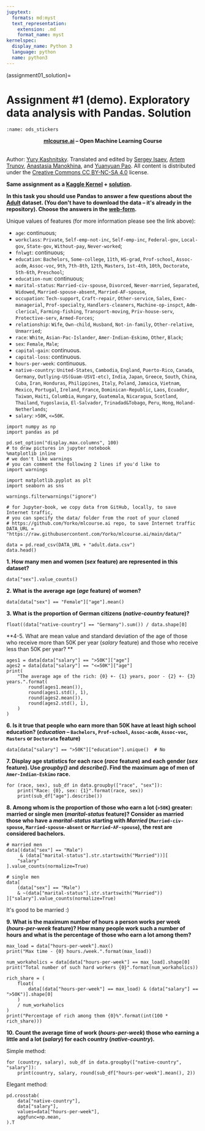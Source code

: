 ```yaml
---
jupytext:
  formats: md:myst
  text_representation:
    extension: .md
    format_name: myst
kernelspec:
  display_name: Python 3
  language: python
  name: python3
---
```


(assignment01_solution)=

# Assignment #1 (demo). Exploratory data analysis with Pandas. Solution

```{figure} /_static/img/ods_stickers.jpg
:name: ods_stickers
```

**<center>[mlcourse.ai](https://mlcourse.ai) – Open Machine Learning Course** </center><br>

Author: [Yury Kashnitsky](https://www.linkedin.com/in/kashnitskiy/). Translated and edited by [Sergey Isaev](https://www.linkedin.com/in/isvforall/), [Artem Trunov](https://www.linkedin.com/in/datamove/), [Anastasia Manokhina](https://www.linkedin.com/in/anastasiiamanokhina/), and [Yuanyuan Pao](https://www.linkedin.com/in/yuanyuanpao/). All content is distributed under the [Creative Commons CC BY-NC-SA 4.0](https://creativecommons.org/licenses/by-nc-sa/4.0/) license.


**Same assignment as a [Kaggle Kernel](https://www.kaggle.com/kashnitsky/a1-demo-pandas-and-uci-adult-dataset) + [solution](https://www.kaggle.com/kashnitsky/a1-demo-pandas-and-uci-adult-dataset-solution).**

**In this task you should use Pandas to answer a few questions about the [Adult](https://archive.ics.uci.edu/ml/datasets/Adult) dataset. (You don't have to download the data – it's already  in the repository). Choose the answers in the [web-form](https://docs.google.com/forms/d/1uY7MpI2trKx6FLWZte0uVh3ULV4Cm_tDud0VDFGCOKg).**

Unique values of features (for more information please see the link above):
- `age`: continuous;
- `workclass`: `Private`, `Self-emp-not-inc`, `Self-emp-inc`, `Federal-gov`, `Local-gov`, `State-gov`, `Without-pay`, `Never-worked`;
- `fnlwgt`: continuous;
- `education`: `Bachelors`, `Some-college`, `11th`, `HS-grad`, `Prof-school`, `Assoc-acdm`, `Assoc-voc`, `9th`, `7th-8th`, `12th`, `Masters`, `1st-4th`, `10th`, `Doctorate`, `5th-6th`, `Preschool`;
- `education-num`: continuous;
- `marital-status`: `Married-civ-spouse`, `Divorced`, `Never-married`, `Separated`, `Widowed`, `Married-spouse-absent`, `Married-AF-spouse`,
- `occupation`: `Tech-support`, `Craft-repair`, `Other-service`, `Sales`, `Exec-managerial`, `Prof-specialty`, `Handlers-cleaners`, `Machine-op-inspct`, `Adm-clerical`, `Farming-fishing`, `Transport-moving`, `Priv-house-serv`, `Protective-serv`, `Armed-Forces`;
- `relationship`: `Wife`, `Own-child`, `Husband`, `Not-in-family`, `Other-relative`, `Unmarried`;
- `race`: `White`, `Asian-Pac-Islander`, `Amer-Indian-Eskimo`, `Other`, `Black`;
- `sex`: `Female`, `Male`;
- `capital-gain`: continuous.
- `capital-loss`: continuous.
- `hours-per-week`: continuous.
- `native-country`: `United-States`, `Cambodia`, `England`, `Puerto-Rico`, `Canada`, `Germany`, `Outlying-US(Guam-USVI-etc)`, `India`, `Japan`, `Greece`, `South`, `China`, `Cuba`, `Iran`, `Honduras`, `Philippines`, `Italy`, `Poland`, `Jamaica`, `Vietnam`, `Mexico`, `Portugal`, `Ireland`, `France`, `Dominican-Republic`, `Laos`, `Ecuador`, `Taiwan`, `Haiti`, `Columbia`, `Hungary`, `Guatemala`, `Nicaragua`, `Scotland`, `Thailand`, `Yugoslavia`, `El-Salvador`, `Trinadad&Tobago`, `Peru`, `Hong`, `Holand-Netherlands`;
- `salary`: `>50K`, `<=50K`.


```{code-cell} ipython3
import numpy as np
import pandas as pd

pd.set_option("display.max.columns", 100)
# to draw pictures in jupyter notebook
%matplotlib inline
# we don't like warnings
# you can comment the following 2 lines if you'd like to
import warnings

import matplotlib.pyplot as plt
import seaborn as sns

warnings.filterwarnings("ignore")
```


```{code-cell} ipython3
# for Jupyter-book, we copy data from GitHub, locally, to save Internet traffic,
# you can specify the data/ folder from the root of your cloned
# https://github.com/Yorko/mlcourse.ai repo, to save Internet traffic
DATA_URL = "https://raw.githubusercontent.com/Yorko/mlcourse.ai/main/data/"
```


```{code-cell} ipython3
data = pd.read_csv(DATA_URL + "adult.data.csv")
data.head()
```

**1. How many men and women (*sex* feature) are represented in this dataset?**


```{code-cell} ipython3
data["sex"].value_counts()
```

**2. What is the average age (*age* feature) of women?**


```{code-cell} ipython3
data[data["sex"] == "Female"]["age"].mean()
```

**3. What is the proportion of German citizens (*native-country* feature)?**


```{code-cell} ipython3
float((data["native-country"] == "Germany").sum()) / data.shape[0]
```

**4-5. What are mean value and standard deviation of the age of those who receive more than 50K per year (*salary* feature) and those who receive less than 50K per year? **


```{code-cell} ipython3
ages1 = data[data["salary"] == ">50K"]["age"]
ages2 = data[data["salary"] == "<=50K"]["age"]
print(
    "The average age of the rich: {0} +- {1} years, poor - {2} +- {3} years.".format(
        round(ages1.mean()),
        round(ages1.std(), 1),
        round(ages2.mean()),
        round(ages2.std(), 1),
    )
)
```

**6. Is it true that people who earn more than 50K have at least high school education? (*education* – `Bachelors`, `Prof-school`, `Assoc-acdm`, `Assoc-voc`, `Masters` or `Doctorate` feature)**


```{code-cell} ipython3
data[data["salary"] == ">50K"]["education"].unique()  # No
```

**7. Display age statistics for each race (*race* feature) and each gender (*sex* feature). Use *groupby()* and *describe()*. Find the maximum age of men of `Amer-Indian-Eskimo` race.**


```{code-cell} ipython3
for (race, sex), sub_df in data.groupby(["race", "sex"]):
    print("Race: {0}, sex: {1}".format(race, sex))
    print(sub_df["age"].describe())
```

**8. Among whom is the proportion of those who earn a lot (`>50K`) greater: married or single men (*marital-status* feature)? Consider as married those who have a *marital-status* starting with *Married* (`Married-civ-spouse`, `Married-spouse-absent` or `Married-AF-spouse`), the rest are considered bachelors.**


```{code-cell} ipython3
# married men
data[(data["sex"] == "Male")
     & (data["marital-status"].str.startswith("Married"))][
    "salary"
].value_counts(normalize=True)
```

```{code-cell} ipython3
# single men
data[
    (data["sex"] == "Male")
    & ~(data["marital-status"].str.startswith("Married"))
]["salary"].value_counts(normalize=True)
```

It's good to be married :)

**9. What is the maximum number of hours a person works per week (*hours-per-week* feature)? How many people work such a number of hours and what is the percentage of those who earn a lot among them?**


```{code-cell} ipython3
max_load = data["hours-per-week"].max()
print("Max time - {0} hours./week.".format(max_load))

num_workaholics = data[data["hours-per-week"] == max_load].shape[0]
print("Total number of such hard workers {0}".format(num_workaholics))

rich_share = (
    float(
        data[(data["hours-per-week"] == max_load) & (data["salary"] == ">50K")].shape[0]
    )
    / num_workaholics
)
print("Percentage of rich among them {0}%".format(int(100 * rich_share)))
```

**10. Count the average time of work (*hours-per-week*) those who earning a little and a lot (*salary*) for each country (*native-country*).**

Simple method:


```{code-cell} ipython3
for (country, salary), sub_df in data.groupby(["native-country", "salary"]):
    print(country, salary, round(sub_df["hours-per-week"].mean(), 2))
```

Elegant method:


```{code-cell} ipython3
pd.crosstab(
    data["native-country"],
    data["salary"],
    values=data["hours-per-week"],
    aggfunc=np.mean,
).T
```

